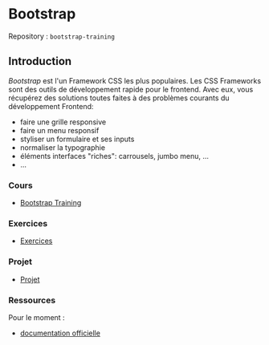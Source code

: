 # Bootstrap

Repository : `bootstrap-training`

## Introduction

*Bootstrap* est l'un Framework CSS les plus populaires.  Les CSS Frameworks sont des outils de développement rapide pour le frontend.  Avec eux, vous récupérez des solutions toutes faites à des problèmes courants du développement Frontend:

- faire une grille responsive
- faire un menu responsif
- styliser un formulaire et ses inputs
- normaliser la typographie
- éléments interfaces "riches": carrousels, jumbo menu, ...
- ...

### Cours
- [Bootstrap Training](https://docs.google.com/presentation/d/1yrcN78ZZ_zsmLF5r307kAtLbmiFIoeb7KgI1REyCzxA/edit?usp=sharing)

### Exercices
- [Exercices](exercices.md)

### Projet
- [Projet](projet.md)

### Ressources

Pour le moment :
- [documentation officielle](http://getbootstrap.com)

